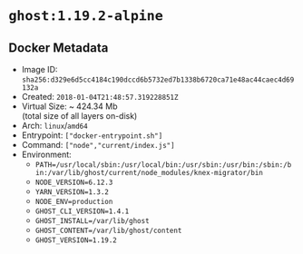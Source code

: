 # `ghost:1.19.2-alpine`

## Docker Metadata

- Image ID: `sha256:d329e6d5cc4184c190dccd6b5732ed7b1338b6720ca71e48ac44caec4d69132a`
- Created: `2018-01-04T21:48:57.319228851Z`
- Virtual Size: ~ 424.34 Mb  
  (total size of all layers on-disk)
- Arch: `linux`/`amd64`
- Entrypoint: `["docker-entrypoint.sh"]`
- Command: `["node","current/index.js"]`
- Environment:
  - `PATH=/usr/local/sbin:/usr/local/bin:/usr/sbin:/usr/bin:/sbin:/bin:/var/lib/ghost/current/node_modules/knex-migrator/bin`
  - `NODE_VERSION=6.12.3`
  - `YARN_VERSION=1.3.2`
  - `NODE_ENV=production`
  - `GHOST_CLI_VERSION=1.4.1`
  - `GHOST_INSTALL=/var/lib/ghost`
  - `GHOST_CONTENT=/var/lib/ghost/content`
  - `GHOST_VERSION=1.19.2`

